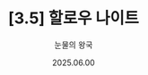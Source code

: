 ---
id: 12
title: "[3.5] 할로우 나이트"
subtitle: "눈물의 왕국"
date: "2025.06.00"
thumbnail: "할로우나이트.webp"
---